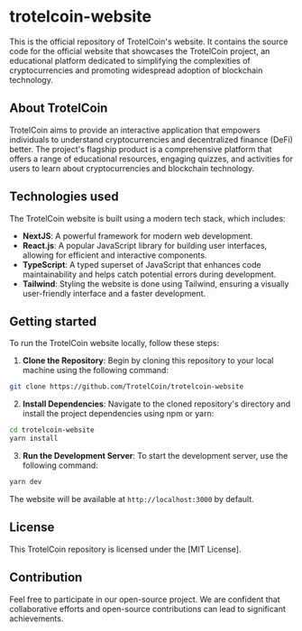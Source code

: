 # trotelcoin-website

This is the official repository of TrotelCoin's website. It contains the source code for the official website that showcases the TrotelCoin project, an educational platform dedicated to simplifying the complexities of cryptocurrencies and promoting widespread adoption of blockchain technology.

## About TrotelCoin

TrotelCoin aims to provide an interactive application that empowers individuals to understand cryptocurrencies and decentralized finance (DeFi) better. The project's flagship product is a comprehensive platform that offers a range of educational resources, engaging quizzes, and activities for users to learn about cryptocurrencies and blockchain technology.

## Technologies used

The TrotelCoin website is built using a modern tech stack, which includes:

- **NextJS**: A powerful framework for modern web development.
- **React.js**: A popular JavaScript library for building user interfaces, allowing for efficient and interactive components.
- **TypeScript**: A typed superset of JavaScript that enhances code maintainability and helps catch potential errors during development.
- **Tailwind**: Styling the website is done using Tailwind, ensuring a visually user-friendly interface and a faster development.

## Getting started

To run the TrotelCoin website locally, follow these steps:

1. **Clone the Repository**: Begin by cloning this repository to your local machine using the following command:

```bash
git clone https://github.com/TrotelCoin/trotelcoin-website
```

2. **Install Dependencies**: Navigate to the cloned repository's directory and install the project dependencies using npm or yarn:

```bash
cd trotelcoin-website
yarn install
```

3. **Run the Development Server**: To start the development server, use the following command:

```bash
yarn dev
```

The website will be available at `http://localhost:3000` by default.

## License

This TrotelCoin repository is licensed under the [MIT License].

## Contribution

Feel free to participate in our open-source project. We are confident that collaborative efforts and open-source contributions can lead to significant achievements.
